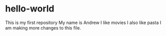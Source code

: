 # hello-world
This is my first repository
My name is Andrew
I like movies
I also like pasta
I am making more changes to this file.
